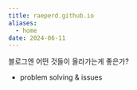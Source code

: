 ```yaml
---
title: raeperd.github.io
aliases:
  - home
date: 2024-06-11
---
```

블로그엔 어떤 것들이 올라가는게 좋은가?
- problem solving & issues
